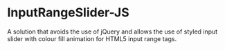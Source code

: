 # InputRangeSlider-JS

A solution that avoids the use of jQuery and allows the use of styled input slider with colour fill animation for HTML5 input range tags.
